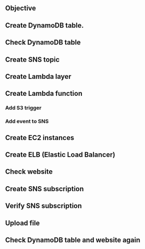 ## Objective

## Create DynamoDB table.

## Check DynamoDB table

## Create SNS topic

## Create Lambda layer

## Create Lambda function

### Add S3 trigger

### Add event to SNS

## Create EC2 instances

## Create ELB (Elastic Load Balancer)

## Check website

## Create SNS subscription

## Verify SNS subscription

## Upload file

## Check DynamoDB table and website again
